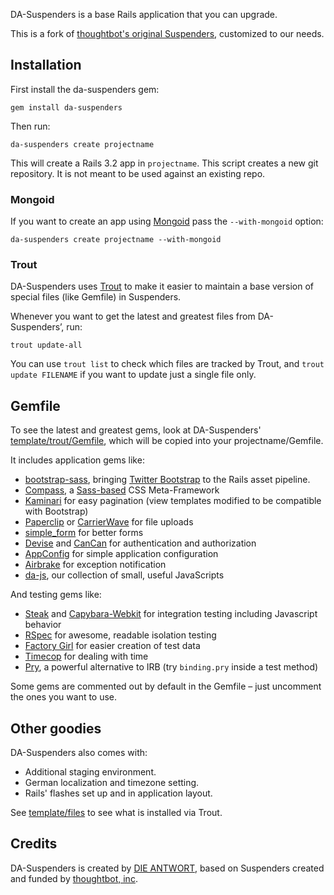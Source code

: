 DA-Suspenders is a base Rails application that you can upgrade.

This is a fork of [thoughtbot's original Suspenders](https://github.com/thoughtbot/suspenders/), customized to our needs.


## Installation

First install the da-suspenders gem:

    gem install da-suspenders

Then run:

    da-suspenders create projectname

This will create a Rails 3.2 app in `projectname`. This script creates a new git repository. It is not meant to be used against an existing repo.

### Mongoid 
If you want to create an app using [Mongoid](http://mongoid.org/) pass the `--with-mongoid` option:

    da-suspenders create projectname --with-mongoid


### Trout

DA-Suspenders uses [Trout](https://github.com/die-antwort/trout) to make it easier to maintain a base version of special files (like Gemfile) in Suspenders.

Whenever you want to get the latest and greatest files from DA-Suspenders’, run:

    trout update-all
    
You can use `trout list` to check which files are tracked by Trout, and `trout update FILENAME` if you want to update just a single file only.     
    

## Gemfile

To see the latest and greatest gems, look at DA-Suspenders'
[template/trout/Gemfile](https://github.com/die-antwort/da-suspenders/blob/master/template/trout/Gemfile), which will be copied into your projectname/Gemfile.

It includes application gems like:

* [bootstrap-sass](https://github.com/thomas-mcdonald/bootstrap-sass), bringing [Twitter Bootstrap](http://twitter.github.com/bootstrap/) to the Rails asset pipeline.
* [Compass](https://github.com/chriseppstein/compass), a [Sass-based](http://sass-lang.com/) CSS Meta-Framework
* [Kaminari](https://github.com/amatsuda/kaminari) for easy pagination (view templates modified to be compatible with Bootstrap)
* [Paperclip](https://github.com/thoughtbot/paperclip) or [CarrierWave](https://github.com/jnicklas/carrierwave) for file uploads
* [simple_form](https://github.com/plataformatec/simple_form) for better forms
* [Devise](https://github.com/plataformatec/devise) and [CanCan](https://github.com/ryanb/cancan) for authentication and authorization
* [AppConfig](https://github.com/die-antwort/app_config) for simple application configuration
* [Airbrake](https://github.com/thoughtbot/airbrake) for exception notification
* [da-js](https://github.com/die-antwort/da-js), our collection of small, useful JavaScripts

And testing gems like:

* [Steak](https://github.com/cavalle/steak) and [Capybara-Webkit](https://github.com/thoughtbot/capybara-webkit) for integration testing including Javascript behavior
* [RSpec](https://github.com/rspec/rspec) for awesome, readable isolation testing
* [Factory Girl](https://github.com/thoughtbot/factory_girl) for easier creation of test data
* [Timecop](https://github.com/jtrupiano/timecop) for dealing with time
* [Pry](http://pry.github.com/), a powerful alternative to IRB (try `binding.pry` inside a test method)

Some gems are commented out by default in the Gemfile – just uncomment the ones you want to use.



## Other goodies

DA-Suspenders also comes with:

* Additional staging environment.
* German localization and timezone setting.
* Rails' flashes set up and in application layout.

See [template/files](https://github.com/die-antwort/da-suspenders/blob/master/template/trout) to see what is installed via Trout.


## Credits

DA-Suspenders is created by [DIE ANTWORT](http://www.die-antwort.eu), based on Suspenders created and funded by [thoughtbot, inc](http://thoughtbot.com/community).

